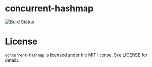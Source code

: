 # concurrent-hashmap

[![Build Status](https://travis-ci.org/rampantmonkey/concurrent-hashmap.svg?branch=master)](https://travis-ci.org/rampantmonkey/concurrent-hashmap)

# License
`concurrent-hashmap` is licensed under the MIT license. See LICENSE for details.
